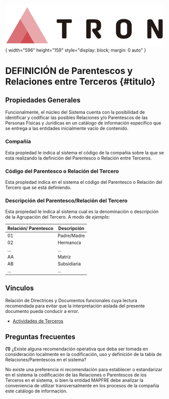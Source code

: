 ![Imagen LOGO](./00-Imagen/logo-TRON.png){ width="596" height="159" style="display: block; margin: 0 auto" }

# DEFINICIÓN de Parentescos y Relaciones entre Terceros {#titulo}

## Propiedades Generales

Funcionalmente, el núcleo del Sistema cuenta con la posibilidad de identificar y codificar las posibles Relaciones y/o Parentescos de las Personas Físicas y Jurídicas en un catálogo de información específico que se entrega a las entidades inicialmente vacío de contenido.

### **Compañía**

Esta propiedad le indica al sistema el código de la compañía sobre la que se está realizando la definición del Parentesco o Relación entre Terceros.

### **Código del Parentesco o Relación del Tercero**

Esta propiedad indica en el sistema el código del Parentesco o Relación del Tercero que se está definiendo.

### **Descripción del Parentesco/Relación del Tercero**

Esta propiedad le indica al sistema cual es la denominación o descripción de la Agrupación del Tercero. 
A modo de *ejemplo*:

| Relación/ Parentesco      |  Descripción   |
| -----------               | -----------    |
| 01                        | Padre/Madre    |
| 02                        | Hermano/a      |
| ...                       | ...            |
| AA                        | Matriz         |
| AB                        | Subsidiaria    |
| ...                       | ...            |

## Vínculos

Relación de Directrices y Documentos funcionales cuya lectura recomendada para evitar que la interpretación aislada del presente documento pueda conducir a error.

- [Actividades de Terceros](./DEFINICION-de-Actividad.md#titulo)

## Preguntas frecuentes

**(1)** ¿Existe alguna recomendación operativa que deba ser tomada en consideración localmente en la codificación, uso y definición de la tabla de Relaciones/Parentescos en el sistema?

No existe una preferencia ni recomendación para establecer o estandarizar en el sistema la codificación de las Relaciones o Parentescos de los Terceros en el sistema, si bien la entidad MAPFRE debe analizar la conveniencia de utilizar transversalmente en los procesos de la compañía este catálogo de información.

[Tabla TRON: A1001344]:<>